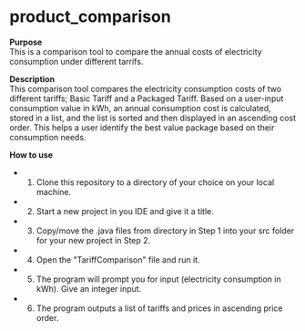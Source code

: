 # product_comparison

**Purpose** <br />
This is a comparison tool to compare the annual costs of electricity consumption under different tarrifs. 
  
**Description**<br />
This comparison tool compares the electricity consumption costs of two different tariffs; Basic Tariff and a Packaged Tariff. Based on a user-input consumption value in kWh, an annual consumption cost is calculated, stored in a list, and the list is sorted and then displayed in an ascending cost order. This helps a user identify the best value package based on their consumption needs. 

**How to use**<br />
- 1. Clone this repository to a directory of your choice on your local machine.
- 2. Start a new project in you IDE and give it a title. 
- 3. Copy/move the .java files from directory in Step 1 into your src folder for your new project in Step 2.
- 4. Open the "TariffComparison" file and run it. 
- 5. The program will prompt you for input (electricity consumption in kWh). Give an integer input. 
- 6. The program outputs a list of tariffs and prices in ascending price order. 
